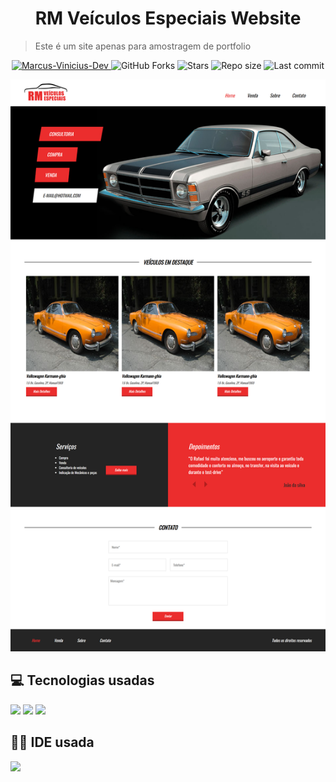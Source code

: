 <h1 align="center">RM Veículos Especiais Website</h1> 

> Este é um site apenas para amostragem de portfolio

<p align="center">
<a href="https://www.linkedin.com/in/marcus-vinicius-celião-da-silva-047556255/">
<img alt="Marcus-Vinicius-Dev" src="https://img.shields.io/badge/-Marcus-Vinicius-Dev-7FFF00?style=flat&logo=Linkedin&logoColor=white" />
</a>
  
<img alt="GitHub Forks" src="https://img.shields.io/github/forks/Marcus-Vinicius-Dev/Site-rm-veiculos-especiais?color=success" />
  
<img alt="Stars" src="https://img.shields.io/github/stars/Marcus-Vinicius-Dev/Site-rm-veiculos-especiais?color=success" />

  
<img alt="Repo size" src="https://img.shields.io/github/repo-size/Marcus-Vinicius-Dev/Site-rm-veiculos-especiais?color=success" />
  
  
<img alt="Last commit" src="https://img.shields.io/github/last-commit/Marcus-Vinicius-Dev/Site-rm-veiculos-especiais?color=success" />
</p>


<div align="center">
<img src="https://github.com/Marcus-Vinicius-Dev/Marcus-Vinicius-Dev/blob/main/images/rm-veiculos-especiais-full-page.png" width="600">
</div>

## 💻 Tecnologias usadas
<img src="https://img.shields.io/badge/HTML5-FF3300?style=for-the-badge&logo=html5&logoColor=white"> 
<img src="https://img.shields.io/badge/CSS3-0066FF?style=for-the-badge&logo=css3&logoColor=white">
<img src="https://img.shields.io/badge/Bootstrap-993399?style=for-the-badge&logo=bootstrap&logoColor=white">

## 👩‍💻 IDE usada
 <img src="https://img.shields.io/badge/Visual_Studio_Code-0078D4?style=for-the-badge&logo=visual%20studio%20code&logoColor=white">
